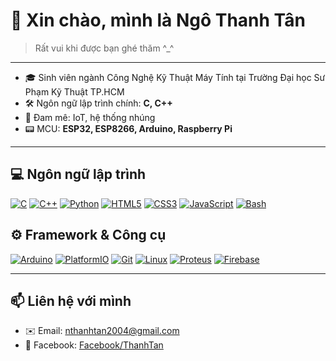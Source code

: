 # 👋 Xin chào, mình là Ngô Thanh Tân

> Rất vui khi được bạn ghé thăm ^\_^

---

- 🎓 Sinh viên ngành Công Nghệ Kỹ Thuật Máy Tính tại Trường Đại học Sư Phạm Kỹ Thuật TP.HCM
- 🛠️ Ngôn ngữ lập trình chính: **C, C++**
- 🤖 Đam mê: IoT, hệ thống nhúng
- 📟 MCU: **ESP32, ESP8266, Arduino, Raspberry Pi**

---

## 💻 Ngôn ngữ lập trình

[![C](https://img.shields.io/badge/C-00599C?style=for-the-badge&logo=c&logoColor=white)](https://www.cprogramming.com/)
[![C++](https://img.shields.io/badge/C%2B%2B-00599C?style=for-the-badge&logo=c%2B%2B&logoColor=white)](https://www.w3schools.com/cpp/)
[![Python](https://img.shields.io/badge/Python-3776AB?style=for-the-badge&logo=python&logoColor=white)](https://www.python.org)
[![HTML5](https://img.shields.io/badge/HTML5-E34F26?style=for-the-badge&logo=html5&logoColor=white)](https://www.w3.org/html/)
[![CSS3](https://img.shields.io/badge/CSS3-1572B6?style=for-the-badge&logo=css3&logoColor=white)](https://www.w3schools.com/css/)
[![JavaScript](https://img.shields.io/badge/JavaScript-F7DF1E?style=for-the-badge&logo=javascript&logoColor=black)](https://developer.mozilla.org/en-US/docs/Web/JavaScript)
[![Bash](https://img.shields.io/badge/Bash-4EAA25?style=for-the-badge&logo=gnu-bash&logoColor=white)](https://www.gnu.org/software/bash/)

## ⚙️ Framework & Công cụ

[![Arduino](https://img.shields.io/badge/Arduino-00979D?style=for-the-badge&logo=Arduino&logoColor=white)](https://www.arduino.cc/)
[![PlatformIO](https://img.shields.io/badge/PlatformIO-FF6F00?style=for-the-badge&logo=platformio&logoColor=white)](https://platformio.org/)
[![Git](https://img.shields.io/badge/Git-F05032?style=for-the-badge&logo=git&logoColor=white)](https://git-scm.com/)
[![Linux](https://img.shields.io/badge/Linux-FCC624?style=for-the-badge&logo=linux&logoColor=black)](https://www.linux.org/)
[![Proteus](https://img.shields.io/badge/Proteus-1C79B3?style=for-the-badge&logo=proteus&logoColor=white)](https://www.labcenter.com/)
[![Firebase](https://img.shields.io/badge/Firebase-FFCA28?style=for-the-badge&logo=firebase&logoColor=black)](https://firebase.google.com/)

---

## 📫 Liên hệ với mình

- ✉️ Email: [nthanhtan2004@gmail.com](mailto:nthanhtan2004@gmail.com)
- 🔗 Facebook: [Facebook/ThanhTan](https://www.facebook.com/thanh.tan.962560)
